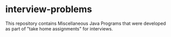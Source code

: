 # interview-problems
This repository contains Miscellaneous Java Programs that were developed as part of "take home assignments" for interviews.

